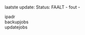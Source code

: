 laatste update: 
Status: FAALT - fout - 
<div class="service R">ipadr</div><div class="service R">backupjobs</div><div class="service R">updatejobs</div>